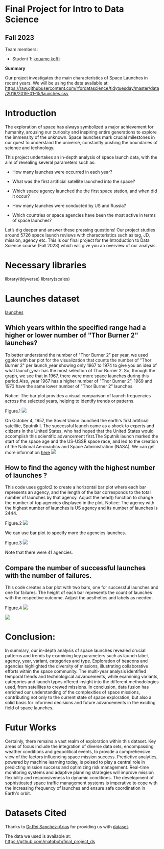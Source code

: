 
# Final Project for Intro to Data Science

## Fall 2023

Team members: 


- Student 1: [kouame koffi](mailto:kkoffi4206@floridapoly.edu)




**Summary**

Our project investigates the main characteristics of Space Launches in recent years.
We will be using the data available at: 
<https://raw.githubusercontent.com/rfordatascience/tidytuesday/master/data/2019/2019-01-15/launches.csv> 


# Introduction 

The exploration of space has always symbolized a major achievement for humanity, arousing our curiosity and inspiring entire generations to explore the immensity of the unknown. Space launches mark crucial milestones in our quest to understand the universe, constantly pushing the boundaries of science and technology.

This project undertakes an in-depth analysis of space launch data, with the aim of revealing several parameters such as:

- How many launches were occurred in each year?

- What was the first artificial satellite launched into the space?

- Which space agency launched the the first space station, and when did it occur? 

- How many launches were conducted by US and Russia?

- Which countries or space agencies have been the most active in terms of space launches?

Let’s dig deeper and answer these pressing questions!
Our project studies around 5726 space launch reviews with characteristics such as tag, JD, mission, agency etc. This is our final project for the Introduction to Data Science course (Fall 2023) which will give you an overview of our analysis.

# Necessary libraries 

library(tidyverse)
library(scales)

# Launches dataset

[launches](file:///C:/Users/kouar/Downloads/photo_1.png)

## Which years within the specified range had a higher or lower number of "Thor Burner 2" launches?

To better understand the number of "Thor Burner 2" per year, we used ggplot with bar plot for the visualization that counts the number of "Thor Burner 2" per launch_year showing only  1967 to 1974 to give you an idea of what launch_year has the most selection of Thor Burner 2.
So, through the graph, we see that in 1967, there were more space launches during this period.Also, year 1967 has a higher number of "Thor Burner 2", 1969 and 1973 have the same lower number of "Thor Burner 2" launches.

Notice: The bar plot provides a visual comparison of launch frequencies across the selected years, helping to identify trends or patterns.


Figure.1 ![](file:///C:/Users/kouar/Downloads/photo_2.png)

On October 4, 1957, the Soviet Union launched the earth's first artificial satellite, Sputnik I. The successful launch came as a shock to experts and citizens in the United States, who had hoped that the United States would accomplish this scientific advancement first.The Sputnik launch marked the start of the space age and the US-USSR space race, and led to the creation of the National Aeronautics and Space Administration (NASA).
We can get more information [here](https://guides.loc.gov/sputnik-and-the-space-race#:~:text=On%20October%204%2C%201957%2C%20the,Earth%20in%20around%2098%20minutes.)
![](file:///C:/Users/kouar/Downloads/171004_sputnik_vision.avif)

## How to find the agency with the highest number of launches ? 

This code uses ggplot2 to create a horizontal bar plot where each bar represents an agency, and the length of the bar corresponds to the total number of launches by that agency. Adjust the head() function to change the number of top agencies displayed in the plot.
Notice: The agency with the highest number of launches is US agency and its number of launches is 2444.

Figure.2 ![](file:///C:/Users/kouar/Downloads/photo_3.png)

We can use bar plot to specify more the agencies launches.

Figure.3 ![](file:///C:/Users/kouar/Downloads/photo_4.png)

Note that there were 41 agencies.


## Compare the number of successful launches with the number of failures. 

This code creates a bar plot with two bars, one for successful launches and one for failures. The height of each bar represents the count of launches with the respective outcome. Adjust the aesthetics and labels as needed.

Figure.4 ![](file:///C:/Users/kouar/Downloads/photo_6.png)

![](file:///C:/Users/kouar/Downloads/3.photo.png)


# Conclusion:

In summary, our in-depth analysis of space launches revealed crucial patterns and trends by examining key parameters such as launch label, agency, year, variant, categories and type. Exploration of beacons and agencies highlighted the diversity of missions, illustrating collaborative efforts within the space community. The multi-year analysis identified temporal trends and technological advancements, while examining variants, categories and launch types offered insight into the different methodologies used, from satellites to crewed missions. In conclusion, data fusion has enriched our understanding of the complexities of space missions, contributing not only to the current state of space exploration, but also a solid basis for informed decisions and future advancements in the exciting field of space launches.


# Futur Works

Certainly, there remains a vast realm of exploration within this dataset. Key areas of focus include the integration of diverse data sets, encompassing weather conditions and geopolitical events, to provide a comprehensive view of the factors influencing space mission success. Predictive analytics, powered by machine learning today, is poised to play a central role in predicting mission success and optimizing risk management. Real-time monitoring systems and adaptive planning strategies will improve mission flexibility and responsiveness to dynamic conditions. The development of sophisticated space traffic management systems is imperative to cope with the increasing frequency of launches and ensure safe coordination in Earth's orbit.


# Datasets Cited

Thanks to [Dr.Rei Sanchez-Arias](https://github.com/reisanar/final_project_ds) for providing us with [dataset](). 

The data we used is available at: https://github.com/matoboh/final_project_ds


























